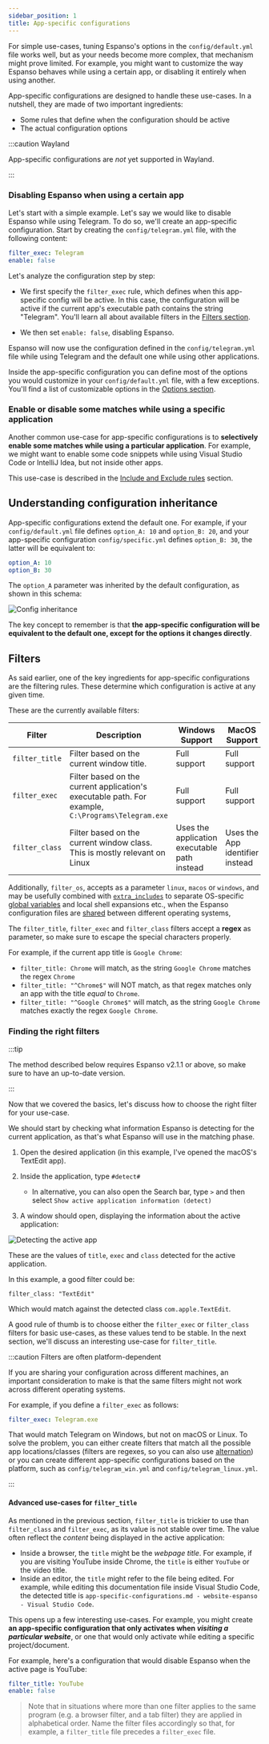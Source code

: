 ```yaml
---
sidebar_position: 1
title: App-specific configurations
---
```


For simple use-cases, tuning Espanso's options in the `config/default.yml` file works well,
but as your needs become more complex, that mechanism might prove limited.
For example, you might want to customize the way Espanso behaves while using a certain 
app, or disabling it entirely when using another.

App-specific configurations are designed to handle these use-cases. 
In a nutshell, they are made of two important ingredients:
* Some rules that define when the configuration should be active
* The actual configuration options

:::caution Wayland

App-specific configurations are _not_ yet supported in Wayland.

:::

### Disabling Espanso when using a certain app

Let's start with a simple example. 
Let's say we would like to disable Espanso while using Telegram. 
To do so, we'll create an app-specific configuration.
Start by creating the `config/telegram.yml` file, with the following content:

```yaml title="$CONFIG/config/telegram.yml"
filter_exec: Telegram
enable: false
```

Let's analyze the configuration step by step:

* We first specify the `filter_exec` rule, which defines when this app-specific config
will be active. 
In this case, the configuration will be active if the current app's
executable path contains the string "Telegram". 
You'll learn all about available filters in the [Filters section](#filters).

* We then set `enable: false`, disabling Espanso.

Espanso will now use the configuration defined in the `config/telegram.yml` file
while using Telegram and the default one while using other applications.

Inside the app-specific configuration you can define most of the options you would customize
in your `config/default.yml` file, with a few exceptions. You'll find a list of
customizable options in the [Options section](../options).

### Enable or disable some matches while using a specific application

Another common use-case for app-specific configurations is to **selectively
enable some matches while using a particular application**. 
For example, we might want to enable some code snippets while 
using Visual Studio Code or IntelliJ Idea, but not inside other apps.

This use-case is described in the [Include and Exclude rules](../include-and-exclude)
section.

## Understanding configuration inheritance

App-specific configurations extend the default one.
For example, if your `config/default.yml` file defines `option_A: 10` and
`option_B: 20`, and your app-specific configuration `config/specific.yml` defines
`option_B: 30`, the latter will be equivalent to:

```yaml
option_A: 10
option_B: 30
```

The `option_A` parameter was inherited by the default configuration, as shown in 
this schema:

![Config inheritance](/img/docs/config-inheritance.png)

The key concept to remember is that **the app-specific configuration will be equivalent
to the default one, except for the options it changes directly**.

## Filters

As said earlier, one of the key ingredients for app-specific configurations are
the filtering rules. These determine which configuration is active at any given time.

These are the currently available filters:

Filter | Description | Windows Support | MacOS Support | Linux Support
--- | --- | --- | --- | ---
`filter_title` | Filter based on the current window title. | Full support | Full support | Full support
`filter_exec` | Filter based on the current application's executable path. For example, `C:\Programs\Telegram.exe` | Full support | Full support | Partial support
`filter_class` | Filter based on the current window class. This is mostly relevant on Linux | Uses the application executable path instead | Uses the App identifier instead | Full support


Additionally, `filter_os`, accepts as a parameter `linux`, `macos` or `windows`, and may be usefully combined with [`extra_includes`](../include-and-exclude#difference-between-includes-and-extra_includes) to separate OS-specific [global variables](../../matches/variables/#injecting-global-variables) and local shell expansions etc., when the Espanso configuration files are [shared](../../sync) between different operating systems,

The `filter_title`, `filter_exec` and `filter_class` filters accept a **regex** as parameter, so make sure to escape the special characters properly.

For example, if the current app title is `Google Chrome`:
* `filter_title: Chrome` will match, as the string `Google Chrome` matches the regex `Chrome`
* `filter_title: "^Chrome$"` will NOT match, as that regex matches only an app with the title _equal_ to `Chrome`.
* `filter_title: "^Google Chrome$"` will match, as the string `Google Chrome` matches exactly the regex `Google Chrome`.

### Finding the right filters

:::tip 

The method described below requires Espanso v2.1.1 or above, so make sure to have an up-to-date version.

:::

Now that we covered the basics, let's discuss how to choose the right
filter for your use-case.

We should start by checking what information Espanso is detecting for
the current application, as that's what Espanso will use in the matching phase.

1. Open the desired application (in this example, I've opened the macOS's TextEdit app).
2. Inside the application, type `#detect#`
   * In alternative, you can also open the Search bar, type `>` and then select `Show active application information (detect)`

3. A window should open, displaying the information about the active application:

![Detecting the active app](/img/docs/detectwindow.png)

These are the values of `title`, `exec` and `class` detected for the active application.

In this example, a good filter could be:

```
filter_class: "TextEdit"
```

Which would match against the detected class `com.apple.TextEdit`.

A good rule of thumb is to choose either the `filter_exec` or `filter_class` filters
for basic use-cases, as these values tend to be stable.
In the next section, we'll discuss an interesting use-case for `filter_title`.

:::caution Filters are often platform-dependent

If you are sharing your configuration across different machines, an important consideration
to make is that the same filters might not work across different operating systems.

For example, if you define a `filter_exec` as follows:

```yaml
filter_exec: Telegram.exe
```

That would match Telegram on Windows, but not on macOS or Linux.
To solve the problem, you can either create filters that match all the possible
app locations/classes (filters are regexes, so you can also use 
[alternation](https://www.regular-expressions.info/alternation.html))
or you can create different app-specific configurations based on the platform,
such as `config/telegram_win.yml` and `config/telegram_linux.yml`.

:::

#### Advanced use-cases for `filter_title`

As mentioned in the previous section, `filter_title` is trickier to use than
`filter_class` and `filter_exec`, as its value is not stable over time.
The value often reflect the _content_ being displayed in the active application:

* Inside a browser, the `title` might be the _webpage title_.
For example, if you are visiting YouTube inside Chrome, the `title` is either `YouTube`
or the video title.
* Inside an editor, the `title` might refer to the file being edited.
For example, while editing this documentation file inside Visual Studio Code, the
detected title is `app-specific-configurations.md - website-espanso - Visual Studio Code`.

This opens up a few interesting use-cases. For example, you might create
**an app-specific configuration that only activates when _visiting a particular website_**,
or one that would only activate while editing a specific project/document.

For example, here's a configuration that would disable Espanso when the active page is YouTube:

```yaml title="config/disable_on_youtube.yml"
filter_title: YouTube
enable: false
```
> Note that in situations where more than one filter applies to the same program (e.g. a browser filter, and a tab filter) they are applied in alphabetical order. Name the filter files accordingly so that, for example, a `filter_title` file precedes a `filter_exec` file.